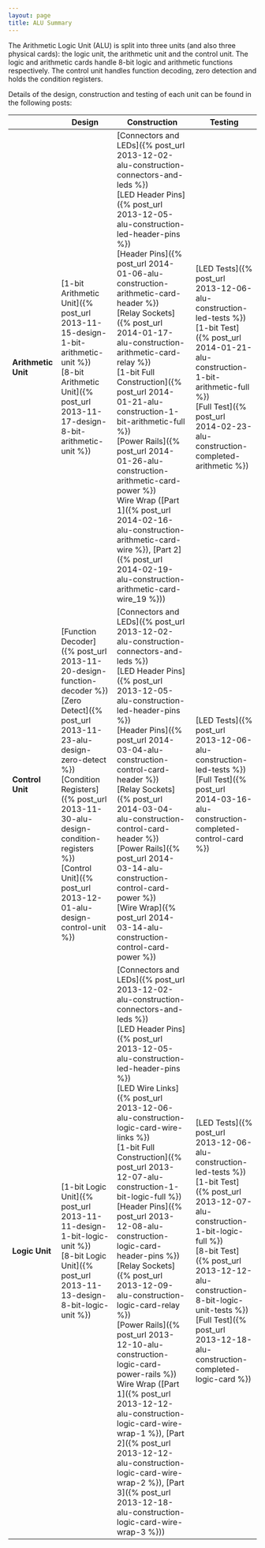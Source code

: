```yaml
---
layout: page
title: ALU Summary
---
```


The Arithmetic Logic Unit (ALU) is split into three units (and also three physical cards): the logic unit, the arithmetic unit and the control unit. The logic and arithmetic cards handle 8-bit logic and arithmetic functions respectively. The control unit handles function decoding, zero detection and holds the condition registers.

Details of the design, construction and testing of each unit can be found in the following posts:

| | Design | Construction | Testing |
|-|--------|--------------|---------|
| **Arithmetic Unit** | [1-bit Arithmetic Unit]({% post_url 2013-11-15-design-1-bit-arithmetic-unit %})<br />[8-bit Arithmetic Unit]({% post_url 2013-11-17-design-8-bit-arithmetic-unit %}) | [Connectors and LEDs]({% post_url 2013-12-02-alu-construction-connectors-and-leds %})<br />[LED Header Pins]({% post_url 2013-12-05-alu-construction-led-header-pins %})<br />[Header Pins]({% post_url 2014-01-06-alu-construction-arithmetic-card-header %})<br />[Relay Sockets]({% post_url 2014-01-17-alu-construction-arithmetic-card-relay %})<br />[1-bit Full Construction]({% post_url 2014-01-21-alu-construction-1-bit-arithmetic-full %})<br />[Power Rails]({% post_url 2014-01-26-alu-construction-arithmetic-card-power %})<br />Wire Wrap ([Part 1]({% post_url 2014-02-16-alu-construction-arithmetic-card-wire %}), [Part 2]({% post_url 2014-02-19-alu-construction-arithmetic-card-wire_19 %})) | [LED Tests]({% post_url 2013-12-06-alu-construction-led-tests %})<br />[1-bit Test]({% post_url 2014-01-21-alu-construction-1-bit-arithmetic-full %})<br />[Full Test]({% post_url 2014-02-23-alu-construction-completed-arithmetic %}) |
| **Control Unit** | [Function Decoder]({% post_url 2013-11-20-design-function-decoder %})<br />[Zero Detect]({% post_url 2013-11-23-alu-design-zero-detect %})<br />[Condition Registers]({% post_url 2013-11-30-alu-design-condition-registers %})<br />[Control Unit]({% post_url 2013-12-01-alu-design-control-unit %}) | [Connectors and LEDs]({% post_url 2013-12-02-alu-construction-connectors-and-leds %})<br />[LED Header Pins]({% post_url 2013-12-05-alu-construction-led-header-pins %})<br />[Header Pins]({% post_url 2014-03-04-alu-construction-control-card-header %})<br />[Relay Sockets]({% post_url 2014-03-04-alu-construction-control-card-header %})<br />[Power Rails]({% post_url 2014-03-14-alu-construction-control-card-power %})<br />[Wire Wrap]({% post_url 2014-03-14-alu-construction-control-card-power %}) | [LED Tests]({% post_url 2013-12-06-alu-construction-led-tests %})<br />[Full Test]({% post_url 2014-03-16-alu-construction-completed-control-card %}) |
| **Logic Unit** | [1-bit Logic Unit]({% post_url 2013-11-11-design-1-bit-logic-unit %})<br />[8-bit Logic Unit]({% post_url 2013-11-13-design-8-bit-logic-unit %}) | [Connectors and LEDs]({% post_url 2013-12-02-alu-construction-connectors-and-leds %})<br />[LED Header Pins]({% post_url 2013-12-05-alu-construction-led-header-pins %})<br />[LED Wire Links]({% post_url 2013-12-06-alu-construction-logic-card-wire-links %})<br />[1-bit Full Construction]({% post_url 2013-12-07-alu-construction-1-bit-logic-full %})<br />[Header Pins]({% post_url 2013-12-08-alu-construction-logic-card-header-pins %})<br />[Relay Sockets]({% post_url 2013-12-09-alu-construction-logic-card-relay %})<br />[Power Rails]({% post_url 2013-12-10-alu-construction-logic-card-power-rails %})<br />Wire Wrap ([Part 1]({% post_url 2013-12-12-alu-construction-logic-card-wire-wrap-1 %}), [Part 2]({% post_url 2013-12-12-alu-construction-logic-card-wire-wrap-2 %}), [Part 3]({% post_url 2013-12-18-alu-construction-logic-card-wire-wrap-3 %})) | [LED Tests]({% post_url 2013-12-06-alu-construction-led-tests %})<br />[1-bit Test]({% post_url 2013-12-07-alu-construction-1-bit-logic-full %})<br />[8-bit Test]({% post_url 2013-12-12-alu-construction-8-bit-logic-unit-tests %})<br />[Full Test]({% post_url 2013-12-18-alu-construction-completed-logic-card %}) |